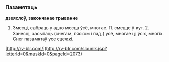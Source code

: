 ### Пазамятаць
**дзеяслоў, закончанае трыванне**

1. Змесці, сабраць у адно месца ўсё, многае. П. смецце ў кут. 2. Занесці, засыпаць (снегам, пяском і пад.) усё, многае ці ўсіх, многіх. Снег пазамятаў усе сцежкі.

<a rel="author">[http://rv-blr.com/](http://rv-blr.com/slounik.jsp?letterId=0&maskId=0&pageId=2073)</a>
